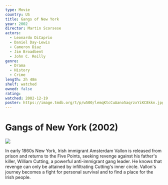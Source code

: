 ```yaml
---
type: Movie
country: US
title: Gangs of New York
year: 2002
director: Martin Scorsese
actors:
  - Leonardo DiCaprio
  - Daniel Day-Lewis
  - Cameron Diaz
  - Jim Broadbent
  - John C. Reilly
genre:
  - Drama
  - History
  - Crime
length: 2h 48m
shelf: watched
owned: false
rating:
watched: 2002-12-19
poster: https://image.tmdb.org/t/p/w500/lemqKtcCuAano5aqrzxYiKC8kkn.jpg
---
```


# Gangs of New York (2002)

![](https://image.tmdb.org/t/p/w500/lemqKtcCuAano5aqrzxYiKC8kkn.jpg)

In early 1860s New York, Irish immigrant Amsterdam Vallon is released from prison and returns to the Five Points, seeking revenge against his father's killer, William Cutting, a powerful anti-immigrant gang leader. He knows that revenge can only be attained by infiltrating Cutting's inner circle. Vallon's journey becomes a fight for personal survival and to find a place for the Irish people.